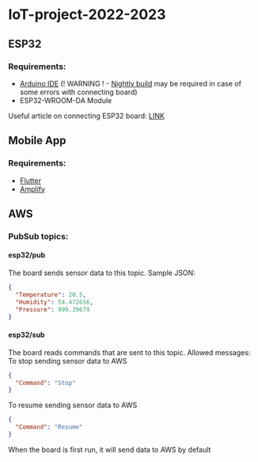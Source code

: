 # IoT-project-2022-2023

## ESP32
### Requirements:
- [Arduino IDE](https://www.arduino.cc/en/software) (! WARNING ! - [Nightly build](https://www.arduino.cc/en/software#:~:text=newer%2C%2064%20bits-,Nightly%20Builds,-Download%20a%20preview) may be required in case of some errors with connecting board)
- ESP32-WROOM-DA Module

Useful article on connecting ESP32 board: [LINK](https://randomnerdtutorials.com/installing-the-esp32-board-in-arduino-ide-windows-instructions/)

## Mobile App
### Requirements:
- [Flutter](https://docs.flutter.dev/get-started/install)
- [Amplify](https://docs.amplify.aws/cli/start/install/)

## AWS
### PubSub topics:
#### esp32/pub
The board sends sensor data to this topic. Sample JSON:
```json
{
  "Temperature": 20.5,
  "Humidity": 54.472656,
  "Pressure": 999.39679
}
```

#### esp32/sub
The board reads commands that are sent to this topic. Allowed messages:  
To stop sending sensor data to AWS
```json
{
  "Command": "Stop"
}
```
To resume sending sensor data to AWS
```json
{
  "Command": "Resume"
}
```
When the board is first run, it will send data to AWS by default
